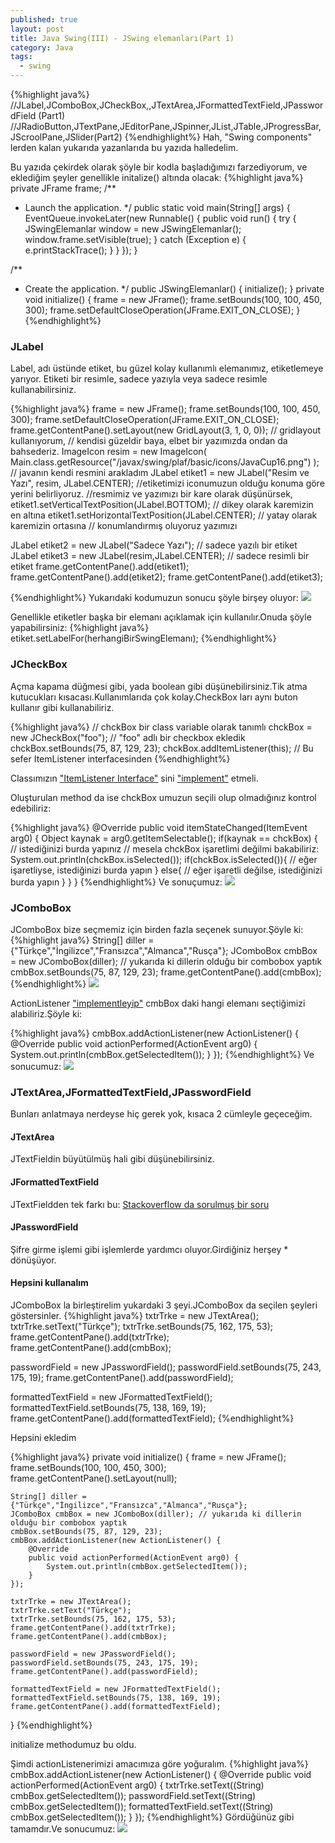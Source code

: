 ```yaml
---
published: true
layout: post
title: Java Swing(III) - JSwing elemanları(Part 1)
category: Java
tags:
  - swing
---
```

{%highlight java%}
//JLabel,JComboBox,JCheckBox,,JTextArea,JFormattedTextField,JPasswordField (Part1)
//JRadioButton,JTextPane,JEditorPane,JSpinner,JList,JTable,JProgressBar,JScroolPane,JSlider(Part2)
{%endhighlight%}
Hah, "Swing components" lerden kalan yukarıda yazanlarıda bu yazıda halledelim.

Bu yazıda çekirdek olarak şöyle bir kodla başladığımızı farzediyorum, ve eklediğim şeyler genellikle initalize() altında olacak:
{%highlight java%}
private JFrame frame;
/**
 * Launch the application.
 */
public static void main(String[] args) {
	EventQueue.invokeLater(new Runnable() {
		public void run() {
			try {
				JSwingElemanlar window = new JSwingElemanlar();
				window.frame.setVisible(true);
			} catch (Exception e) {
				e.printStackTrace();
			}
		}
	});
}

/**
 * Create the application.
 */
public JSwingElemanlar() {
	initialize();
}
private void initialize() {
	frame = new JFrame();
	frame.setBounds(100, 100, 450, 300);
	frame.setDefaultCloseOperation(JFrame.EXIT_ON_CLOSE);
}
{%endhighlight%}
### JLabel

Label, adı üstünde etiket, bu güzel kolay kullanımlı elemanımız, etiketlemeye yarıyor.
Etiketi bir resimle, sadece yazıyla veya sadece resimle kullanabilirsiniz.

{%highlight java%}
frame = new JFrame();
frame.setBounds(100, 100, 450, 300);
frame.setDefaultCloseOperation(JFrame.EXIT_ON_CLOSE);
frame.getContentPane().setLayout(new GridLayout(3, 1, 0, 0));
// gridlayout kullanıyorum,
// kendisi güzeldir baya, elbet bir yazımızda ondan da bahsederiz.
ImageIcon resim =  new ImageIcon(
	Main.class.getResource("/javax/swing/plaf/basic/icons/JavaCup16.png")
	); // javanın kendi resmini arakladım
JLabel etiket1 = new JLabel("Resim ve Yazı",
	 resim,
	 JLabel.CENTER);
//etiketimizi iconumuzun olduğu konuma göre yerini belirliyoruz.
//resmimiz ve yazımızı bir kare olarak düşünürsek, 
etiket1.setVerticalTextPosition(JLabel.BOTTOM); // dikey olarak karemizin en altına
etiket1.setHorizontalTextPosition(JLabel.CENTER); // yatay olarak karemizin ortasına
// konumlandırmış oluyoruz yazımızı

JLabel etiket2 = new JLabel("Sadece Yazı"); // sadece yazılı bir etiket
JLabel etiket3 = new JLabel(resim,JLabel.CENTER);  // sadece resimli bir etiket
frame.getContentPane().add(etiket1);
frame.getContentPane().add(etiket2);
frame.getContentPane().add(etiket3);

{%endhighlight%}
Yukarıdaki kodumuzun sonucu şöyle birşey oluyor:
<img src="/images/javaswing/javaswing3/1.png" />

Genellikle etiketler başka bir elemanı açıklamak için kullanılır.Onuda şöyle yapabilirsiniz:
{%highlight java%}
	etiket.setLabelFor(herhangiBirSwingElemanı);
{%endhighlight%}

### JCheckBox
Açma kapama düğmesi gibi, yada boolean gibi düşünebilirsiniz.Tik atma kutucukları kısacası.Kullanımlarıda çok kolay.CheckBox ları aynı buton kullanır gibi kullanabiliriz.

{%highlight java%}
// chckBox bir class variable olarak tanımlı
chckBox = new JCheckBox("foo"); // "foo" adlı bir checkbox ekledik
chckBox.setBounds(75, 87, 129, 23);
chckBox.addItemListener(this); // Bu sefer ItemListener interfacesinden 
{%endhighlight%}

Classımızın ["ItemListener Interface"](https://docs.oracle.com/javase/7/docs/api/java/awt/event/ItemListener.html) sini ["implement"](http://selimkaratas.com.tr/wp/javada-interface.html) etmeli.

Oluşturulan method da ise chckBox umuzun seçili olup olmadığınız kontrol edebiliriz:

{%highlight java%}
@Override
public void itemStateChanged(ItemEvent arg0) {
	Object kaynak = arg0.getItemSelectable();
	if(kaynak == chckBox) {
	// istediğinizi burda yapınız
	// mesela chckBox işaretlimi değilmi bakabiliriz:
	System.out.println(chckBox.isSelected());
		if(chckBox.isSelected()){
		// eğer işaretliyse, istediğinizi burda yapın
		}
		else{
		// eğer işaretli değilse, istediğinizi burda yapın
		}
	}
}
{%endhighlight%}
Ve sonuçumuz:
<img src="/images/javaswing/javaswing3/2.gif" />

### JComboBox

JComboBox bize seçmemiz için birden fazla seçenek sunuyor.Şöyle ki:
{%highlight java%}
String[] diller = {"Türkçe","İngilizce","Fransızca","Almanca","Rusça"};
JComboBox cmbBox = new JComboBox(diller); // yukarıda ki dillerin olduğu bir combobox yaptık
cmbBox.setBounds(75, 87, 129, 23);
frame.getContentPane().add(cmbBox);
{%endhighlight%}
<img src="/images/javaswing/javaswing3/3.png" />

ActionListener ["implementleyip"](http://selimkaratas.com.tr/wp/javada-interface.html) cmbBox daki hangi elemanı seçtiğimizi alabiliriz.Şöyle ki:

{%highlight java%}
cmbBox.addActionListener(new ActionListener() {
	@Override
	public void actionPerformed(ActionEvent arg0) {
		System.out.println(cmbBox.getSelectedItem());
	}
});
{%endhighlight%}
Ve sonucumuz:
<img src="/images/javaswing/javaswing3/4.gif" />

### JTextArea,JFormattedTextField,JPasswordField
Bunları anlatmaya nerdeyse hiç gerek yok, kısaca 2 cümleyle geçeceğim.

#### JTextArea
JTextFieldin büyütülmüş hali gibi düşünebilirsiniz.

#### JFormattedTextField
JTextFieldden tek farkı bu:
[Stackoverflow da sorulmuş bir soru](https://stackoverflow.com/questions/21190260/jformattedtextfield-instead-of-jtextfield)

#### JPasswordField
Şifre girme işlemi gibi işlemlerde yardımcı oluyor.Girdiğiniz herşey * dönüşüyor.

#### Hepsini kullanalım
JComboBox la birleştirelim yukardaki 3 şeyi.JComboBox da seçilen şeyleri göstersinler.
{%highlight java%}
txtrTrke = new JTextArea();
txtrTrke.setText("Türkçe");
txtrTrke.setBounds(75, 162, 175, 53);
frame.getContentPane().add(txtrTrke);
frame.getContentPane().add(cmbBox);

passwordField = new JPasswordField();
passwordField.setBounds(75, 243, 175, 19);
frame.getContentPane().add(passwordField);

formattedTextField = new JFormattedTextField();
formattedTextField.setBounds(75, 138, 169, 19);
frame.getContentPane().add(formattedTextField);
{%endhighlight%}

Hepsini ekledim

{%highlight java%}
private void initialize() {
	frame = new JFrame();
	frame.setBounds(100, 100, 450, 300);
	frame.getContentPane().setLayout(null);

	String[] diller = {"Türkçe","İngilizce","Fransızca","Almanca","Rusça"};
	JComboBox cmbBox = new JComboBox(diller); // yukarıda ki dillerin olduğu bir combobox yaptık
	cmbBox.setBounds(75, 87, 129, 23);
	cmbBox.addActionListener(new ActionListener() {
		@Override
		public void actionPerformed(ActionEvent arg0) {
			System.out.println(cmbBox.getSelectedItem());
		}
	});

	txtrTrke = new JTextArea();
	txtrTrke.setText("Türkçe");
	txtrTrke.setBounds(75, 162, 175, 53);
	frame.getContentPane().add(txtrTrke);
	frame.getContentPane().add(cmbBox);

	passwordField = new JPasswordField();
	passwordField.setBounds(75, 243, 175, 19);
	frame.getContentPane().add(passwordField);

	formattedTextField = new JFormattedTextField();
	formattedTextField.setBounds(75, 138, 169, 19);
	frame.getContentPane().add(formattedTextField);
}
{%endhighlight%}

initialize methodumuz bu oldu.

Şimdi actionListenerimizi amacımıza göre yoğuralım.
{%highlight java%}
cmbBox.addActionListener(new ActionListener() {
	@Override
	public void actionPerformed(ActionEvent arg0) {
		txtrTrke.setText((String) cmbBox.getSelectedItem());
		passwordField.setText((String) cmbBox.getSelectedItem());
		formattedTextField.setText((String) cmbBox.getSelectedItem());
	}
}); 
{%endhighlight%}
Gördüğünüz gibi tamamdır.Ve sonucumuz:
<img src="/images/javaswing/javaswing3/5.gif" />
